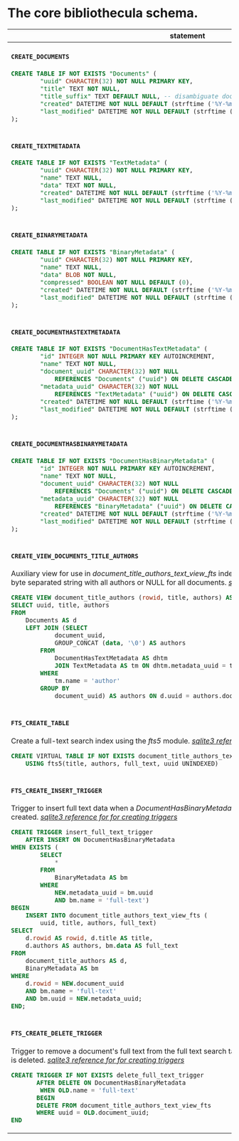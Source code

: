 # The core bibliothecula schema.

<table>
<thead>
<tr>
<th>statement</th>
<th>kinds</th>
</tr>
</thead>
<tbody>
            <tr><td class="doc">

#### `CREATE_DOCUMENTS`



```sql
CREATE TABLE IF NOT EXISTS "Documents" (
        "uuid" CHARACTER(32) NOT NULL PRIMARY KEY,
        "title" TEXT NOT NULL,
        "title_suffix" TEXT DEFAULT NULL, -- disambiguate documents with matching titles
        "created" DATETIME NOT NULL DEFAULT (strftime ('%Y-%m-%d %H:%M:%f', 'now')),
        "last_modified" DATETIME NOT NULL DEFAULT (strftime ('%Y-%m-%d %H:%M:%f', 'now'))
);
```
</td>
<td><kbd>create table</kbd></td>
</tr>
            <tr><td class="doc">

#### `CREATE_TEXTMETADATA`



```sql
CREATE TABLE IF NOT EXISTS "TextMetadata" (
        "uuid" CHARACTER(32) NOT NULL PRIMARY KEY,
        "name" TEXT NULL,
        "data" TEXT NOT NULL,
        "created" DATETIME NOT NULL DEFAULT (strftime ('%Y-%m-%d %H:%M:%f', 'now')),
        "last_modified" DATETIME NOT NULL DEFAULT (strftime ('%Y-%m-%d %H:%M:%f', 'now'))
);
```
</td>
<td><kbd>create table</kbd></td>
</tr>
            <tr><td class="doc">

#### `CREATE_BINARYMETADATA`



```sql
CREATE TABLE IF NOT EXISTS "BinaryMetadata" (
        "uuid" CHARACTER(32) NOT NULL PRIMARY KEY,
        "name" TEXT NULL,
        "data" BLOB NOT NULL,
        "compressed" BOOLEAN NOT NULL DEFAULT (0),
        "created" DATETIME NOT NULL DEFAULT (strftime ('%Y-%m-%d %H:%M:%f', 'now')),
        "last_modified" DATETIME NOT NULL DEFAULT (strftime ('%Y-%m-%d %H:%M:%f', 'now'))
);
```
</td>
<td><kbd>create table</kbd></td>
</tr>
            <tr><td class="doc">

#### `CREATE_DOCUMENTHASTEXTMETADATA`



```sql
CREATE TABLE IF NOT EXISTS "DocumentHasTextMetadata" (
        "id" INTEGER NOT NULL PRIMARY KEY AUTOINCREMENT,
        "name" TEXT NOT NULL,
        "document_uuid" CHARACTER(32) NOT NULL
            REFERENCES "Documents" ("uuid") ON DELETE CASCADE DEFERRABLE INITIALLY DEFERRED,
        "metadata_uuid" CHARACTER(32) NOT NULL
            REFERENCES "TextMetadata" ("uuid") ON DELETE CASCADE DEFERRABLE INITIALLY DEFERRED,
        "created" DATETIME NOT NULL DEFAULT (strftime ('%Y-%m-%d %H:%M:%f', 'now')),
        "last_modified" DATETIME NOT NULL DEFAULT (strftime ('%Y-%m-%d %H:%M:%f', 'now'))
);
```
</td>
<td><kbd>create table</kbd></td>
</tr>
            <tr><td class="doc">

#### `CREATE_DOCUMENTHASBINARYMETADATA`



```sql
CREATE TABLE IF NOT EXISTS "DocumentHasBinaryMetadata" (
        "id" INTEGER NOT NULL PRIMARY KEY AUTOINCREMENT,
        "name" TEXT NOT NULL,
        "document_uuid" CHARACTER(32) NOT NULL
            REFERENCES "Documents" ("uuid") ON DELETE CASCADE DEFERRABLE INITIALLY DEFERRED,
        "metadata_uuid" CHARACTER(32) NOT NULL
            REFERENCES "BinaryMetadata" ("uuid") ON DELETE CASCADE DEFERRABLE INITIALLY DEFERRED,
        "created" DATETIME NOT NULL DEFAULT (strftime ('%Y-%m-%d %H:%M:%f', 'now')),
        "last_modified" DATETIME NOT NULL DEFAULT (strftime ('%Y-%m-%d %H:%M:%f', 'now'))
);
```
</td>
<td><kbd>create table</kbd></td>
</tr>
            <tr><td class="doc">

#### `CREATE_VIEW_DOCUMENTS_TITLE_AUTHORS`

Auxiliary view for use in <var>document_title_authors_text_view_fts</var> index. Returns document title and a NULL byte separated string with all authors or NULL for all documents. <cite><a rel="external nofollow noreferrer" href="https://sqlite.org/lang_createview.html">sqlite3 reference for for creating views</a></cite>

```sql
CREATE VIEW document_title_authors (rowid, title, authors) AS
SELECT uuid, title, authors
FROM
    Documents AS d
    LEFT JOIN (SELECT
            document_uuid,
            GROUP_CONCAT (data, '\0') AS authors
        FROM
            DocumentHasTextMetadata AS dhtm
            JOIN TextMetadata AS tm ON dhtm.metadata_uuid = tm.uuid
        WHERE
            tm.name = 'author'
        GROUP BY
            document_uuid) AS authors ON d.uuid = authors.document_uuid;
```
</td>
<td><kbd>create view</kbd></td>
</tr>
            <tr><td class="doc">

#### `FTS_CREATE_TABLE`

Create a full-text search index using the <em>fts5</em> module. <cite><a rel="external nofollow noreferrer" href="https://sqlite.org/fts5.html">sqlite3 reference</a></cite>

```sql
CREATE VIRTUAL TABLE IF NOT EXISTS document_title_authors_text_view_fts
    USING fts5(title, authors, full_text, uuid UNINDEXED)
```
</td>
<td><kbd>create table</kbd>, <kbd>index</kbd></td>
</tr>
            <tr><td class="doc">

#### `FTS_CREATE_INSERT_TRIGGER`

Trigger to insert full text data when a <var>DocumentHasBinaryMetadata</var> row for a full-text <var>BinaryMetadata</var> is created. <cite><a rel="external nofollow noreferrer" href="https://sqlite.org/lang_createtrigger.html">sqlite3 reference for for creating triggers</a></cite>

```sql
CREATE TRIGGER insert_full_text_trigger
    AFTER INSERT ON DocumentHasBinaryMetadata
WHEN EXISTS (
        SELECT
            *
        FROM
            BinaryMetadata AS bm
        WHERE
            NEW.metadata_uuid = bm.uuid
            AND bm.name = 'full-text')
BEGIN
    INSERT INTO document_title_authors_text_view_fts (
        uuid, title, authors, full_text)
SELECT
    d.rowid AS rowid, d.title AS title,
    d.authors AS authors, bm.data AS full_text
FROM
    document_title_authors AS d,
    BinaryMetadata AS bm
WHERE
    d.rowid = NEW.document_uuid
    AND bm.name = 'full-text'
    AND bm.uuid = NEW.metadata_uuid;
END;
```
</td>
<td><kbd>index</kbd>, <kbd>create trigger</kbd></td>
</tr>
            <tr><td class="doc">

#### `FTS_CREATE_DELETE_TRIGGER`

Trigger to remove a document's full text from the full text search table when the full-text binary metadata is deleted. <cite><a rel="external nofollow noreferrer" href="https://sqlite.org/lang_createtrigger.html">sqlite3 reference for for creating triggers</a></cite>

```sql
CREATE TRIGGER IF NOT EXISTS delete_full_text_trigger
       AFTER DELETE ON DocumentHasBinaryMetadata
        WHEN OLD.name = 'full-text'
       BEGIN
       DELETE FROM document_title_authors_text_view_fts
       WHERE uuid = OLD.document_uuid;
END
```
</td>
<td><kbd>index</kbd>, <kbd>create trigger</kbd></td>
</tr></tbody></table>